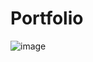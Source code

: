 # Portfolio

![image](https://cdn.discordapp.com/attachments/766807837950607370/936066014247018526/Web_capture_26-1-2022_201010_knat01.github.io.jpeg)
